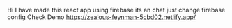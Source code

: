 Hi I have made this react app using firebase its an chat just change firebase config 
Check Demo https://zealous-feynman-5cbd02.netlify.app/
